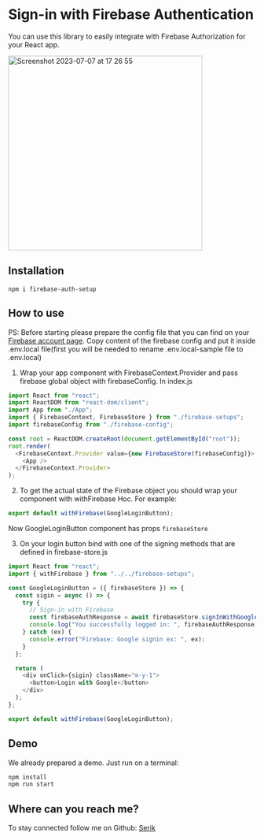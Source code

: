 # Sign-in with Firebase Authentication

You can use this library to easily integrate with Firebase Authorization for your React app.

<img width="395" alt="Screenshot 2023-07-07 at 17 26 55" src="https://github.com/serikshaikamalov/firebase-auth-setup/assets/11631958/d71aa5a2-cba8-467a-9c2c-9027f07bc00d">



## Installation

```
npm i firebase-auth-setup
```

## How to use

PS: Before starting please prepare the config file that you can find on your [Firebase account page](https://console.firebase.google.com/). Copy content of the firebase config and put it inside .env.local file(first you will be needed to rename .env.local-sample file to .env.local)

1. Wrap your app component with FirebaseContext.Provider and pass firebase global object with firebaseConfig. In index.js

```js
import React from "react";
import ReactDOM from "react-dom/client";
import App from "./App";
import { FirebaseContext, FirebaseStore } from "./firebase-setups";
import firebaseConfig from "./firebase-config";

const root = ReactDOM.createRoot(document.getElementById("root"));
root.render(
  <FirebaseContext.Provider value={new FirebaseStore(firebaseConfig)}>
    <App />
  </FirebaseContext.Provider>
);
```

2. To get the actual state of the Firebase object you should wrap your component with withFirebase Hoc. For example:

```js
export default withFirebase(GoogleLoginButton);
```

Now GoogleLoginButton component has props `firebaseStore`

3. On your login button bind with one of the signing methods that are defined in firebase-store.js

```js
import React from "react";
import { withFirebase } from "../../firebase-setups";

const GoogleLoginButton = ({ firebaseStore }) => {
  const sigin = async () => {
    try {
      // Sign-in with Firebase
      const firebaseAuthResponse = await firebaseStore.signInWithGoogle();
      console.log("You successfully logged in: ", firebaseAuthResponse);
    } catch (ex) {
      console.error("Firebase: Google signin ex: ", ex);
    }
  };

  return (
    <div onClick={sigin} className="m-y-1">
      <button>Login with Google</button>
    </div>
  );
};

export default withFirebase(GoogleLoginButton);
```

## Demo

We already prepared a demo. Just run on a terminal:

```js
npm install
npm run start
```

## Where can you reach me?

To stay connected follow me on Github: [Serik](https://github.com/serikshaikamalov)
